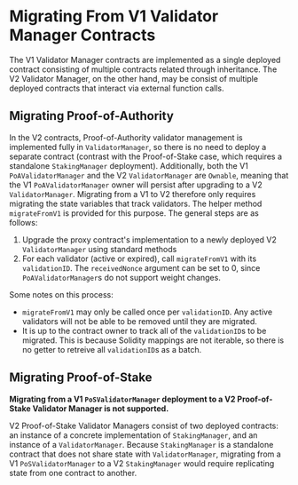 # Migrating From V1 Validator Manager Contracts

The V1 Validator Manager contracts are implemented as a single deployed contract consisting of multiple contracts related through inheritance. The V2 Validator Manager, on the other hand, may be consist of multiple deployed contracts that interact via external function calls. 

## Migrating Proof-of-Authority

In the V2 contracts, Proof-of-Authority validator management is implemented fully in `ValidatorManager`, so there is no need to deploy a separate contract (contrast with the Proof-of-Stake case, which requires a standalone `StakingManager` deployment). Additionally, both the V1 `PoAValidatorManager` and the V2 `ValidatorManager` are `Ownable`, meaning that the V1 `PoAValidatorManager` owner will persist after upgrading to a V2 `ValidatorManager`. Migrating from a V1 to V2 therefore only requires migrating the state variables that track validators. The helper method `migrateFromV1` is provided for this purpose. The general steps are as follows:

1. Upgrade the proxy contract's implementation to a newly deployed V2 `ValidatorManager` using standard methods
2. For each validator (active or expired), call `migrateFromV1` with its `validationID`. The `receivedNonce` argument can be set to 0, since `PoAValidatorManager`s do not support weight changes.

Some notes on this process:
- `migrateFromV1` may only be called once per `validationID`. Any active validators will not be able to be removed until they are migrated.
- It is up to the contract owner to track all of the `validationID`s to be migrated. This is because Solidity mappings are not iterable, so there is no getter to retreive all `validationID`s as a batch.

## Migrating Proof-of-Stake

**Migrating from a V1 `PoSValidatorManager` deployment to a V2 Proof-of-Stake Validator Manager is not supported.**

V2 Proof-of-Stake Validator Managers consist of two deployed contracts: an instance of a concrete implementation of `StakingManager`, and an instance of a `ValidatorManager`. Because `StakingManager` is a standalone contract that does not share state with `ValidatorManager`, migrating from a V1 `PoSValidatorManager` to a V2 `StakingManager` would require replicating state from one contract to another. 